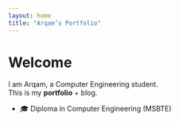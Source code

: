 ```yaml
---
layout: home
title: "Arqam’s Portfolio"
---
```


# Welcome
I am Arqam, a Computer Engineering student.  
This is my **portfolio** + blog.  

- 🎓 Diploma in Computer Engineering (MSBTE)  
